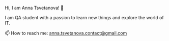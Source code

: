  Hi, I am Anna Tsvetanova! 👋
 
I am QA student with a passion to learn new things and explore the world of IT. 

📫 How to reach me: anna.tsvetanova.contact@gmail.com
  
  


<!---
annaTadevos/annaTadevos is a ✨ special ✨ repository because its `README.md` (this file) appears on your GitHub profile.
You can click the Preview link to take a look at your changes.
--->
